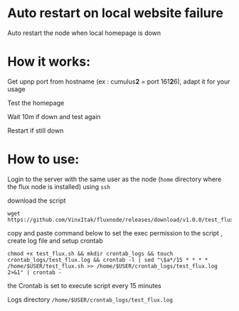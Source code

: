 # Auto restart on local website failure
Auto restart the node when local homepage is down

# How it works:
Get upnp port from hostname (ex : cumulus**2** = port 161**2**6), adapt it for your usage

Test the homepage

Wait 10m if down and test again

Restart if still down


# How to use:
Login to the server with the same user as the node (`home` directory where the flux node is installed) using `ssh`

download the script

```
wget https://github.com/VinxItak/fluxnode/releases/download/v1.0.0/test_flux.sh
```
copy and paste command below to set the exec permission to the script , create log file and setup crontab

```
chmod +x test_flux.sh && mkdir crontab_logs && touch crontab_logs/test_flux.log && crontab -l | sed "\$a*/15 * * * * /home/$USER/test_flux.sh >> /home/$USER/crontab_logs/test_flux.log 2>&1" | crontab -
```
the Crontab is set to execute script every 15 minutes

Logs directory `/home/$USER/crontab_logs/test_flux.log`


Buy me a coffee (Flux) : t1X4BcB1zopHePw4Cp8yammCmWXWjSFZ8Kg
